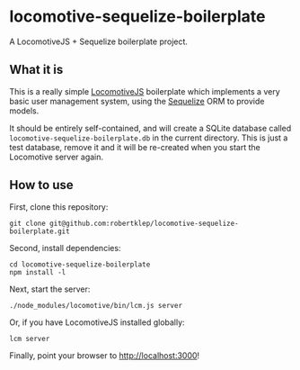 locomotive-sequelize-boilerplate
================================

A LocomotiveJS + Sequelize boilerplate project.

## What it is

This is a really simple [LocomotiveJS](http://locomotivejs.org/) boilerplate which implements a very basic 
user management system, using the [Sequelize](http://sequelizejs.com) ORM to provide models.

It should be entirely self-contained, and will create a SQLite database called `locomotive-sequelize-boilerplate.db`
in the current directory. This is just a test database, remove it and it will be re-created when you start the Locomotive
server again.

## How to use

First, clone this repository:
```shell
git clone git@github.com:robertklep/locomotive-sequelize-boilerplate.git
```

Second, install dependencies:
```shell
cd locomotive-sequelize-boilerplate
npm install -l
```

Next, start the server:
```shell
./node_modules/locomotive/bin/lcm.js server
```

Or, if you have LocomotiveJS installed globally:
```shell
lcm server
```

Finally, point your browser to [http://localhost:3000](http://localhost:3000)!

